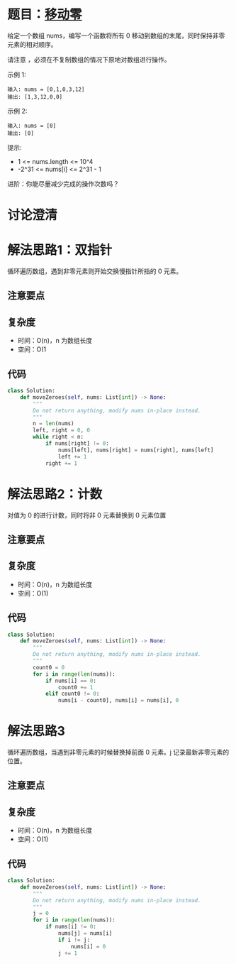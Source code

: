 # 题目：[移动零](https://leetcode.cn/problems/move-zeroes/)

给定一个数组 nums，编写一个函数将所有 0 移动到数组的末尾，同时保持非零元素的相对顺序。

请注意 ，必须在不复制数组的情况下原地对数组进行操作。

示例 1:

```
输入: nums = [0,1,0,3,12]
输出: [1,3,12,0,0]
```

示例 2:

```
输入: nums = [0]
输出: [0]
```

提示:

- 1 <= nums.length <= 10^4
- -2^31 <= nums[i] <= 2^31 - 1

进阶：你能尽量减少完成的操作次数吗？

# 讨论澄清

# 解法思路1：双指针

循环遍历数组，遇到非零元素则开始交换慢指针所指的 0 元素。

## 注意要点


## 复杂度

- 时间：O(n)，n 为数组长度
- 空间：O(1

## 代码

```python
class Solution:
    def moveZeroes(self, nums: List[int]) -> None:
        """
        Do not return anything, modify nums in-place instead.
        """
        n = len(nums)
        left, right = 0, 0
        while right < n:
            if nums[right] != 0:
                nums[left], nums[right] = nums[right], nums[left]
                left += 1
            right += 1
```

# 解法思路2：计数

对值为 0 的进行计数，同时将非 0 元素替换到 0 元素位置

## 注意要点

## 复杂度

- 时间：O(n)，n 为数组长度
- 空间：O(1)

## 代码

```python
class Solution:
    def moveZeroes(self, nums: List[int]) -> None:
        """
        Do not return anything, modify nums in-place instead.
        """
        count0 = 0
        for i in range(len(nums)):
            if nums[i] == 0:
                count0 += 1
            elif count0 != 0:
                nums[i - count0], nums[i] = nums[i], 0
```

# 解法思路3

循环遍历数组，当遇到非零元素的时候替换掉前面 0 元素。j 记录最新非零元素的位置。

## 注意要点


## 复杂度

- 时间：O(n)，n 为数组长度
- 空间：O(1)

## 代码

```python
class Solution:
    def moveZeroes(self, nums: List[int]) -> None:
        """
        Do not return anything, modify nums in-place instead.
        """
        j = 0
        for i in range(len(nums)):
            if nums[i] != 0:
                nums[j] = nums[i]
                if i != j:
                    nums[i] = 0
                j += 1
```

